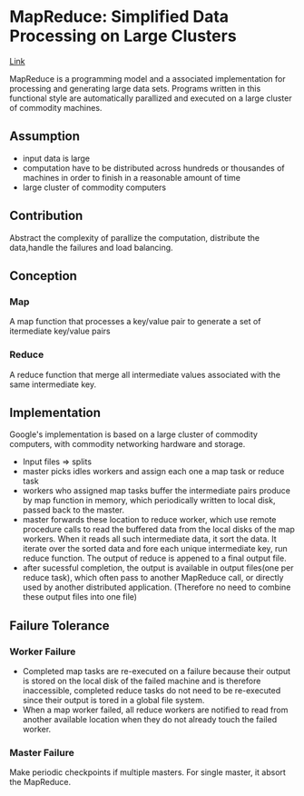 # MapReduce: Simplified Data Processing on Large Clusters
[Link](https://static.googleusercontent.com/media/research.google.com/en//archive/mapreduce-osdi04.pdf)

MapReduce is a programming model and a associated implementation for processing and generating large data sets.
Programs written in this functional style are automatically parallized and executed on a large cluster of commodity machines.

## Assumption
* input data is large
* computation have to be distributed across hundreds or thousandes of machines in order to finish in a reasonable amount of time
* large cluster of commodity computers

## Contribution
Abstract the complexity of parallize the computation, distribute the data,handle the failures and load balancing.

## Conception
### Map
A map function that processes a key/value pair to generate a set of itermediate key/value pairs

### Reduce
A reduce function that merge all intermediate values associated with the same intermediate key.

## Implementation
Google's implementation is based on a large cluster of commodity computers, with commodity networking hardware and storage.

* Input files =>  splits
* master picks idles workers and assign each one a map task or reduce task
* workers who assigned map tasks buffer the intermediate pairs produce by map function in memory, which periodically written to local disk, passed back to the master.
* master forwards these location to reduce worker, which use remote procedure calls to read the buffered data from the local disks of the map workers. When it reads all such intermediate data, it sort the data. It iterate over the sorted data and fore each unique intermediate key, run reduce function. The output of reduce is appened to a final output file.
* after sucessful completion, the output is available in output files(one per reduce task), which often pass to another MapReduce call, or directly used by another distributed application. (Therefore no need to combine these output files into one file)

## Failure Tolerance
### Worker Failure
* Completed map tasks are re-executed on a failure because their output is stored on the local disk of the failed machine and is therefore inaccessible, completed reduce tasks do not need to be re-executed since their output is tored in a global file system.
* When a map worker failed, all reduce workers are notified to read from another available location when they do not already touch the failed worker.
### Master Failure
Make periodic checkpoints if multiple masters. For single master, it absort the MapReduce.
